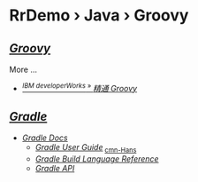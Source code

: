 # RrDemo › Java › Groovy

## [*Groovy*](http://groovy-lang.org/)
More ...
- [<sup>*IBM developerWorks* » </sup>*精通 Groovy*](http://ibm.com/developerworks/cn/education/java/j-groovy/j-groovy.html)

## [*Gradle*](http://gradle.org/)
- [*Gradle Docs*](http://docs.gradle.org/)
    - [*Gradle User Guide*](http://docs.gradle.org/current/userguide/)<sub> [cmn-Hans](http://waylau.gitbooks.io/gradle-2-user-guide/)</sub>
    - [*Gradle Build Language Reference*](http://docs.gradle.org/current/dsl/)
    - [*Gradle API*](http://docs.gradle.org/current/javadoc/)
